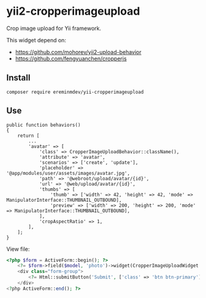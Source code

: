 # yii2-cropperimageupload

Crop image upload for Yii framework.

This widget depend on:
- https://github.com/mohorev/yii2-upload-behavior
- https://github.com/fengyuanchen/cropperjs

## Install

``composer require ereminmdev/yii-cropperimageupload``

## Use

```
public function behaviors()
{
    return [
        ...
        'avatar' => [
            'class' => CropperImageUploadBehavior::className(),
            'attribute' => 'avatar',
            'scenarios' => ['create', 'update'],
            'placeholder' => '@app/modules/user/assets/images/avatar.jpg',
            'path' => '@webroot/upload/avatar/{id}',
            'url' => '@web/upload/avatar/{id}',
            'thumbs' => [
                'thumb' => ['width' => 42, 'height' => 42, 'mode' => ManipulatorInterface::THUMBNAIL_OUTBOUND],
                'preview' => ['width' => 200, 'height' => 200, 'mode' => ManipulatorInterface::THUMBNAIL_OUTBOUND],
            ],
            'cropAspectRatio' => 1,
        ],
    ];
}
```

View file:

```php
<?php $form = ActiveForm::begin(); ?>
    <?= $form->field($model, 'photo')->widget(CropperImageUploadWidget::className()) ?>
    <div class="form-group">
        <?= Html::submitButton('Submit', ['class' => 'btn btn-primary']) ?>
    </div>
<?php ActiveForm::end(); ?>
```
